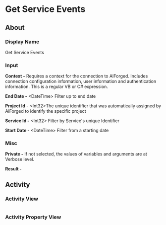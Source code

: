 # Get Service Events

## About

### Display Name

Get Service Events

### Input

**Context -** Requires a context for the connection to AIForged. Includes connection configuration information, user information and authentication information. This is a regular VB or C# expression.

**End Date -** \<DateTime> Filter up to end date

**Project Id** - \<Int32>The unique identifier that was automatically assigned by AiForged to identify the specific project

**Service Id -** \<Int32> Filter by Service's unique Identifier

**Start Date -** \<DateTime> Filter from a starting date

### Misc

**Private -** If not selected, the values of variables and arguments are at Verbose level.

**Result -**

## Activity

### Activity View

<figure><img src="../../../.gitbook/assets/image (194).png" alt=""><figcaption></figcaption></figure>

### Activity Property View

<figure><img src="../../../.gitbook/assets/image (92) (1).png" alt=""><figcaption></figcaption></figure>
